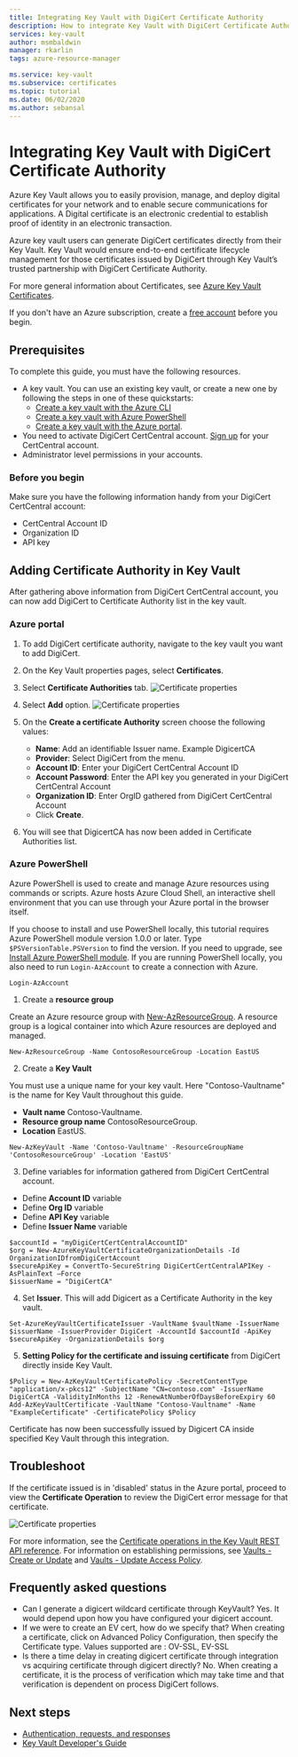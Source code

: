 ```yaml
---
title: Integrating Key Vault with DigiCert Certificate Authority
description: How to integrate Key Vault with DigiCert Certificate Authority
services: key-vault
author: msmbaldwin
manager: rkarlin
tags: azure-resource-manager

ms.service: key-vault
ms.subservice: certificates
ms.topic: tutorial
ms.date: 06/02/2020
ms.author: sebansal
---
```


# Integrating Key Vault with DigiCert Certificate Authority

Azure Key Vault allows you to easily provision, manage, and deploy digital certificates for your network and to enable secure communications for applications. A Digital certificate is an electronic credential to establish proof of identity in an electronic transaction. 

Azure key vault users can generate DigiCert certificates directly from their Key Vault. Key Vault would ensure end-to-end certificate lifecycle management for those certificates issued by DigiCert through Key Vault’s trusted partnership with DigiCert Certificate Authority.

For more general information about Certificates, see [Azure Key Vault Certificates](/azure/key-vault/certificates/about-certificates).

If you don't have an Azure subscription, create a [free account](https://azure.microsoft.com/free/?WT.mc_id=A261C142F) before you begin.

## Prerequisites

To complete this guide, you must have the following resources.
* A key vault. You can use an existing key vault, or create a new one by following the steps in one of these quickstarts:
   - [Create a key vault with the Azure CLI](../secrets/quick-create-cli.md)
   - [Create a key vault with Azure PowerShell](../secrets/quick-create-powershell.md)
   - [Create a key vault with the Azure portal](../secrets/quick-create-portal.md).
*	You need to activate DigiCert CertCentral account. [Sign up](https://www.digicert.com/account/signup/) for your CertCentral account.
*	Administrator level permissions in your accounts.


### Before you begin

Make sure you have the following information handy from your DigiCert CertCentral account:
-	CertCentral Account ID
-	Organization ID
-	API key

## Adding Certificate Authority in Key Vault 
After gathering above information from DigiCert CertCentral account, you can now add DigiCert to Certificate Authority list in the key vault.

### Azure portal

1.	To add DigiCert certificate authority, navigate to the key vault you want to add DigiCert. 
2.	On the Key Vault properties pages, select **Certificates**.
3.	Select **Certificate Authorities** tab.
![Certificate properties](../media/certificates/how-to-integrate-certificate-authority/select-certificate-authorities.png)
4.	Select **Add** option.
 ![Certificate properties](../media/certificates/how-to-integrate-certificate-authority/add-certificate-authority.png)
5.	On the **Create a certificate Authority** screen choose the following values:
    - 	**Name**: Add an identifiable Issuer name. Example DigicertCA
    - 	**Provider**: Select DigiCert from the menu.
    - 	**Account ID**: Enter your DigiCert CertCentral Account ID
    - 	**Account Password**: Enter the API key you generated in your DigiCert CertCentral Account
    - 	**Organization ID**: Enter OrgID gathered from DigiCert CertCentral Account 
    - 	Click **Create**.
   
6.	You will see that DigicertCA has now been added in Certificate Authorities list.


### Azure PowerShell

Azure PowerShell is used to create and manage Azure resources using commands or scripts. Azure hosts Azure Cloud Shell, an interactive shell environment that you can use through your Azure portal in the browser itself.

If you choose to install and use PowerShell locally, this tutorial requires Azure PowerShell module version 1.0.0 or later. Type `$PSVersionTable.PSVersion` to find the version. If you need to upgrade, see [Install Azure PowerShell module](/powershell/azure/install-az-ps). If you are running PowerShell locally, you also need to run `Login-AzAccount` to create a connection with Azure.

```azurepowershell-interactive
Login-AzAccount
```

1.  Create a **resource group**

Create an Azure resource group with [New-AzResourceGroup](/powershell/module/az.resources/new-azresourcegroup). A resource group is a logical container into which Azure resources are deployed and managed. 

```azurepowershell-interactive
New-AzResourceGroup -Name ContosoResourceGroup -Location EastUS
```

2. Create a **Key Vault**

You must use a unique name for your key vault. Here "Contoso-Vaultname" is the name for Key Vault throughout this guide.

- **Vault name** Contoso-Vaultname.
- **Resource group name** ContosoResourceGroup.
- **Location** EastUS.

```azurepowershell-interactive
New-AzKeyVault -Name 'Contoso-Vaultname' -ResourceGroupName 'ContosoResourceGroup' -Location 'EastUS'
```

3. Define variables for information gathered from DigiCert CertCentral account.

- Define **Account ID** variable
- Define **Org ID** variable
- Define **API Key** variable
- Define **Issuer Name** variable

```azurepowershell-interactive
$accountId = "myDigiCertCertCentralAccountID"
$org = New-AzureKeyVaultCertificateOrganizationDetails -Id OrganizationIDfromDigiCertAccount
$secureApiKey = ConvertTo-SecureString DigiCertCertCentralAPIKey -AsPlainText –Force
$issuerName = "DigiCertCA"
```

4. Set **Issuer**. This will add Digicert as a Certificate Authority in the key vault.
```azurepowershell-interactive
Set-AzureKeyVaultCertificateIssuer -VaultName $vaultName -IssuerName $issuerName -IssuerProvider DigiCert -AccountId $accountId -ApiKey $secureApiKey -OrganizationDetails $org
```

5. **Setting Policy for the certificate and issuing certificate** from DigiCert directly inside Key Vault.

```azurepowershell-interactive
$Policy = New-AzKeyVaultCertificatePolicy -SecretContentType "application/x-pkcs12" -SubjectName "CN=contoso.com" -IssuerName DigiCertCA -ValidityInMonths 12 -RenewAtNumberOfDaysBeforeExpiry 60
Add-AzKeyVaultCertificate -VaultName "Contoso-Vaultname" -Name "ExampleCertificate" -CertificatePolicy $Policy
```

Certificate has now been successfully issued by Digicert CA inside specified Key Vault through this integration.

## Troubleshoot

If the certificate issued is in 'disabled' status in the Azure portal, proceed to view the **Certificate Operation** to review the DigiCert error message for that certificate.

 ![Certificate properties](../media/certificates/how-to-integrate-certificate-authority/certificate-operation-select.png)

For more information, see the [Certificate operations in the Key Vault REST API reference](/rest/api/keyvault). For information on establishing permissions, see [Vaults - Create or Update](/rest/api/keyvault/vaults/createorupdate) and [Vaults - Update Access Policy](/rest/api/keyvault/vaults/updateaccesspolicy).

## Frequently asked questions

- Can I generate a digicert wildcard certificate through KeyVault? 
   Yes. It would depend upon how you have configured your digicert account.
- If we were to create an EV cert, how do we specify that? 
   When creating a certificate, click on Advanced Policy Configuration, then specify the Certificate type. Values supported are : OV-SSL, EV-SSL
- Is there a time delay in creating digicert certificate through integration vs acquiring certificate through digicert directly?
   No. When creating a certificate, it is the process of verification which may take time and that verification is dependent on process DigiCert follows.


## Next steps

- [Authentication, requests, and responses](../general/authentication-requests-and-responses.md)
- [Key Vault Developer's Guide](../general/developers-guide.md)
